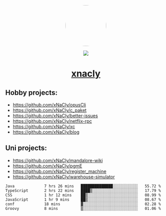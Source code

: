<p align="center">
  <img style="border-radius: 100px" width="128" height="128" src="https://avatars.githubusercontent.com/u/47723417?v=4"/>
</p>
<p align="center">
  <img src="https://komarev.com/ghpvc/?username=xnacly&&style=flat-square"/>
</p>

<h1 align="center"><a href="https://xnacly.me"> xnacly</a> </h1>

## Hobby projects:
- https://github.com/xNaCly/opusCli
- https://github.com/xNaCly/c_paket
- https://github.com/xNaCly/better-issues
- https://github.com/xNaCly/netflix-rpc
- https://github.com/xNaCly/xc
- https://github.com/xNaCly/blog

## Uni projects:
- https://github.com/xNaCly/mandalore-wiki
- https://github.com/xNaCly/pgmE
- https://github.com/xNaCly/register_machine
- https://github.com/xNaCly/warehouse-simulator


<!--START_SECTION:waka-->

```text
Java             7 hrs 26 mins   ██████████████░░░░░░░░░░░   55.72 %
TypeScript       2 hrs 22 mins   ████▒░░░░░░░░░░░░░░░░░░░░   17.79 %
CSS              1 hr 12 mins    ██▒░░░░░░░░░░░░░░░░░░░░░░   08.99 %
JavaScript       1 hr 9 mins     ██▒░░░░░░░░░░░░░░░░░░░░░░   08.67 %
conf             18 mins         ▓░░░░░░░░░░░░░░░░░░░░░░░░   02.28 %
Groovy           8 mins          ▒░░░░░░░░░░░░░░░░░░░░░░░░   01.06 %
```

<!--END_SECTION:waka-->
